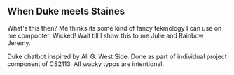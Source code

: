 ## When Duke meets Staines

What's this then? Me thinks its some kind of fancy tekmology I can use on me compooter. Wicked! Wait till I show this to me Julie and Rainbow Jeremy.

Duke chatbot inspired by Ali G. West Side. Done as part of individual project component of CS2113. All wacky typos are intentional.
